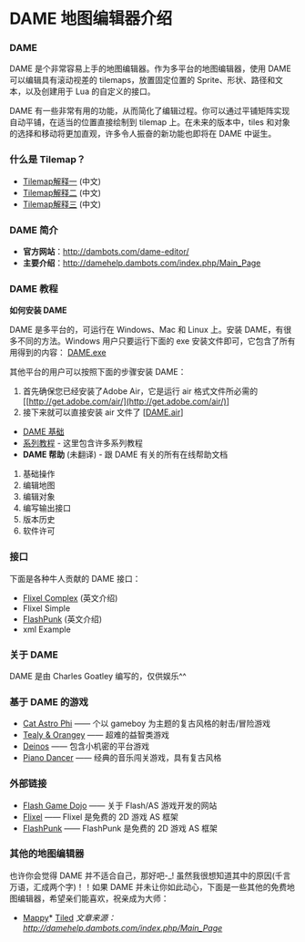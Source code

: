 # DAME 地图编辑器介绍

### DAME

DAME 是个非常容易上手的地图编辑器。作为多平台的地图编辑器，使用 DAME 可以编辑具有滚动视差的 tilemaps，放置固定位置的 Sprite、形状、路径和文本，以及创建用于 Lua 的自定义的接口。

DAME 有一些非常有用的功能，从而简化了编辑过程。你可以通过平铺矩阵实现自动平铺，在适当的位置直接绘制到 tilemap 上。在未来的版本中，tiles 和对象的选择和移动将更加直观，许多令人振奋的新功能也即将在 DAME 中诞生。

### 什么是 Tilemap？

*   [Tilemap解释一](http://www.liuzhongshu.com/code/tile-map.html) (中文)
*   [Tilemap解释二](http://bbs.66rpg.com/manual/rpgxp/rgss/gc_tilemap.html) (中文)
*   [Tilemap解释三](http://ishare.iask.sina.com.cn/f/19903860.html) (中文)

### DAME 简介

*   **官方网站**：http://dambots.com/dame-editor/
*   **主要介绍**：http://damehelp.dambots.com/index.php/Main_Page

### DAME 教程

**如何安装 DAME**

DAME 是多平台的，可运行在 Windows、Mac 和 Linux 上。安装 DAME，有很多不同的方法。Windows 用户只要运行下面的 exe 安装文件即可，它包含了所有用得到的内容：
[DAME.exe](http://dambots.com/games/dame/DAME.exe)

其他平台的用户可以按照下面的步骤安装 DAME：

1.  首先确保您已经安装了Adobe Air，它是运行 air 格式文件所必需的
[[http://get.adobe.com/air/](http://get.adobe.com/air/)]
2.  接下来就可以直接安装 air 文件了
[[DAME.air](http://dambots.com/games/dame/DAME.air)] </dd>
- [DAME 基础](chapter3.md)
- [系列教程](chapter2.md) - 这里包含许多系列教程
- **DAME 帮助** (未翻译) - 跟 DAME 有关的所有在线帮助文档
1. 基础操作
2. 编辑地图
3. 编辑对象
4. 编写输出接口
5. 版本历史
6. 软件许可

### 接口

下面是各种牛人贡献的 DAME 接口：

- [Flixel Complex](http://damehelp.dambots.com/index.php/Flixel_Complex "Flixel Complex") (英文介绍)
- Flixel Simple
- [FlashPunk](http://damehelp.dambots.com/index.php/FlashPunk "FlashPunk") (英文介绍)
- xml Example

### 关于 DAME

DAME 是由 Charles Goatley 编写的，仅供娱乐^^

### 基于 DAME 的游戏

- [Cat Astro Phi](http://www.newgrounds.com/portal/view/555641) —— 个以 gameboy 为主题的复古风格的射击/冒险游戏
- [Tealy &amp; Orangey](http://www.kongregate.com/games/FreakyZoid/tealy-orangey) —— 超难的益智类游戏
- [Deinos](http://www.newgrounds.com/portal/view/560191) —— 包含小机密的平台游戏
- [Piano Dancer](http://www.kongregate.com/games/orandze/piano-dancer) —— 经典的音乐闯关游戏，具有复古风格

### 外部链接

- [Flash Game Dojo](http://flashgamedojo.com) —— 关于 Flash/AS 游戏开发的网站
- [Flixel](http://flixel.org/) —— Flixel 是免费的 2D 游戏 AS 框架
- [FlashPunk](http://flashpunk.net/) —— FlashPunk 是免费的 2D 游戏 AS 框架

### 其他的地图编辑器

也许你会觉得 DAME 并不适合自己，那好吧-_! 虽然我很想知道其中的原因(千言万语，汇成两个字)！！如果 DAME 并未让你如此动心，下面是一些其他的免费地图编辑器，希望亲们能喜欢，祝亲成为大师：

*   [Mappy](http://tilemap.co.uk/mappy.php)*   [Tiled](http://www.mapeditor.org/)
  _文章来源：http://damehelp.dambots.com/index.php/Main_Page_
